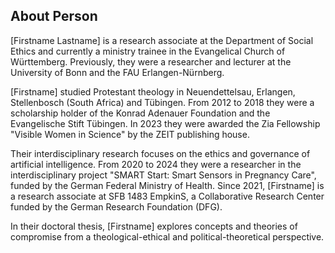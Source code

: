 ## About Person
[Firstname Lastname] is a research associate at the Department of Social Ethics and currently a ministry trainee in the Evangelical Church of Württemberg. Previously, they were a researcher and lecturer at the University of Bonn and the FAU Erlangen-Nürnberg.

[Firstname] studied Protestant theology in Neuendettelsau, Erlangen, Stellenbosch (South Africa) and Tübingen. From 2012 to 2018 they were a scholarship holder of the Konrad Adenauer Foundation and the Evangelische Stift Tübingen. In 2023 they were awarded the Zia Fellowship "Visible Women in Science" by the ZEIT publishing house.

Their interdisciplinary research focuses on the ethics and governance of artificial intelligence. From 2020 to 2024 they were a researcher in the interdisciplinary project "SMART Start: Smart Sensors in Pregnancy Care", funded by the German Federal Ministry of Health. Since 2021, [Firstname] is a research associate at SFB 1483 EmpkinS, a Collaborative Research Center funded by the German Research Foundation (DFG).

In their doctoral thesis, [Firstname] explores concepts and theories of compromise from a theological-ethical and political-theoretical perspective.